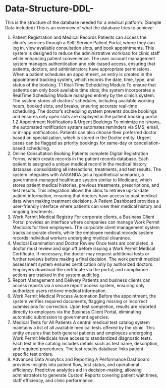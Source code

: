 # Data-Structure-DDL-
This is the structure of the database needed for a medical platform. (Sample Data included) 
This is an overview of what the database tries to achieve: 

1. Patient Registration and Medical Records
Patients can access the clinic’s services through a Self-Service Patient Portal, where they can log in, view available consultation slots, and book appointments. This system is designed to reduce the administrative workload for clinic staff while enhancing patient convenience. The user account management system manages authentication and role-based access, ensuring that patients, doctors, and administrators have appropriate permissions. When a patient schedules an appointment, an entry is created in the appointment tracking system, which records the date, time, type, and status of the booking.
1.1 Real-Time Scheduling Module
To ensure that patients can only book available time slots, the system incorporates a RealTime Scheduling Module managed entirely by the clinic’s system. The system stores all doctors’ schedules, including available working hours, booked slots, and breaks, ensuring accurate real-time scheduling. The doctor’s scheduling system prevents double bookings and ensures only open slots are displayed in the patient booking portal.
1.2 Appointment Notifications & Urgent Bookings
To minimize no-shows, the automated notification system automates reminders via SMS, email, or in-app notifications. Patients can also choose their preferred doctor based on specialization, which is stored in the Doctor entity. Urgent cases can be flagged as priority bookings for same-day or cancellation-based scheduling.
2. Online Consultation Booking
Patients complete Digital Registration Forms, which create records in the patient records database. Each patient is assigned a unique medical record in the medical history database, consolidating all interactions, treatments, and test results.
The system integrates with AASANDA (as a hypothetical scenario), a government-managed healthcare system similar to Medicare, which stores patient medical histories, previous treatments, prescriptions, and test results. This integration allows the clinic to retrieve up-to-date patient information, ensuring that doctors have access to past medical data when making treatment decisions.
A Patient Dashboard provides a user-friendly interface where patients can view their medical history and ongoing treatments.
3. Work Permit Medical Registry
For corporate clients, a Business Client Portal provides an interface where companies can manage Work Permit Medicals for their employees. The corporate client management system tracks corporate clients, while the employee medical records system records individual workers undergoing medical clearance.
4. Medical Examination and Doctor Review
Once tests are completed, a doctor must review and sign off before issuing a Work Permit
Medical Certificate. If necessary, the doctor may request additional tests or further reviews
before making a final decision. The work permit medical assessment system ensures
certification only by authorized doctors. Employers download the certificate via the portal,
and compliance actions are tracked in the system audit log.
5. Report Management and Delivery
Patients and business clients can access reports via a secure report access system, ensuring
only authorized users retrieve medical information.
6. Work Permit Medical Process Automation
Before the appointment, the system verifies required documents, flagging missing or
incorrect submissions for correction. Upon test completion, results are reported directly to
employers via the Business Client Portal, eliminating automatic submission to government
agencies.
7. Medical Tests for All Patients
A central medical test catalog system maintains a list of all available medical tests offered by the clinic. This entity ensures that both general patients and employees undergoing Work
Permit Medicals have access to standardized diagnostic tests. Each test in the catalog includes details such as test name, description, and required procedures. The test results database links patient-specific test orders.
8. Advanced Data Analytics and Reporting
A Performance Dashboard provides insights into patient flow, test status, and operational
efficiency. Predictive analytics aid in decision-making, allowing administrators to generate
Custom Reports covering patient wait times, staff efficiency, and clinic performance. 

